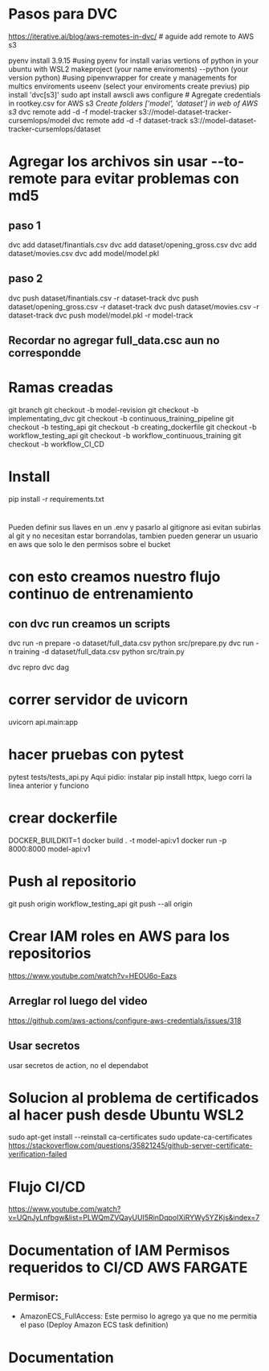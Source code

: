 # Pasos para DVC
https://iterative.ai/blog/aws-remotes-in-dvc/  # aguide add remote to AWS s3

pyenv install 3.9.15 #using pyenv for install varias vertions of python in your ubuntu with WSL2
makeproject (your name enviroments) --python (your version python) #using pipenvwrapper for create y managements for multics enviroments
useenv (select your enviroments create previus)
pip install 'dvc[s3]'
sudo apt install awscli
aws configure # Agregate credentials in rootkey.csv for AWS s3
*Create folders ['model', 'dataset'] in web of AWS s3*
dvc remote add -d -f model-tracker s3://model-dataset-tracker-cursemlops/model
dvc remote add -d -f dataset-track s3://model-dataset-tracker-cursemlops/dataset


# Agregar los archivos sin usar --to-remote para evitar problemas con md5
## paso 1
dvc add dataset/finantials.csv
dvc add dataset/opening_gross.csv
dvc add dataset/movies.csv
dvc add model/model.pkl
## paso 2
dvc push dataset/finantials.csv -r dataset-track
dvc push dataset/opening_gross.csv -r dataset-track
dvc push dataset/movies.csv -r dataset-track
dvc push model/model.pkl -r model-track
## Recordar no agregar full_data.csc aun no correspondde

# Ramas creadas
git branch
git checkout -b model-revision
git checkout -b implementating_dvc
git checkout -b continuous_training_pipeline
git checkout -b testing_api
git checkout -b creating_dockerfile
git checkout -b workflow_testing_api
git checkout -b workflow_continuous_training
git checkout -b workflow_CI_CD


# Install
pip install -r requirements.txt

#
Pueden definir sus llaves en un .env y pasarlo al gitignore asi evitan subirlas al git y no necesitan estar borrandolas, tambien pueden generar un usuario en aws que solo le den permisos sobre el bucket


# con esto creamos nuestro flujo continuo de entrenamiento
## con dvc run creamos un scripts
dvc run -n prepare -o dataset/full_data.csv python src/prepare.py
dvc run -n training -d dataset/full_data.csv python src/train.py

dvc repro
dvc dag


# correr servidor de uvicorn
uvicorn api.main:app

# hacer pruebas con pytest
pytest tests/tests_api.py
Aqui pidio: instalar pip install httpx, luego corri la linea anterior y funciono


# crear dockerfile
DOCKER_BUILDKIT=1 docker build . -t model-api:v1
docker run -p 8000:8000 model-api:v1


# Push al repositorio
git push origin workflow_testing_api
git push --all origin


# Crear IAM roles en AWS para los repositorios
https://www.youtube.com/watch?v=HEOU6o-Eazs
## Arreglar rol luego del video
https://github.com/aws-actions/configure-aws-credentials/issues/318
## Usar secretos
usar secretos de action, no el dependabot


# Solucion al problema de certificados al hacer push desde Ubuntu WSL2
sudo apt-get install --reinstall ca-certificates
sudo update-ca-certificates
https://stackoverflow.com/questions/35821245/github-server-certificate-verification-failed


# Flujo CI/CD 
https://www.youtube.com/watch?v=UQnJyLnfbgw&list=PLWQmZVQayUUI5RinDqpoIXiRYWy5YZKjs&index=7




# Documentation of IAM Permisos requeridos to CI/CD AWS FARGATE
## Permisor:
- AmazonECS_FullAccess: Este permiso lo agrego ya que no me permitia el paso (Deploy Amazon ECS task definition)




# Documentation